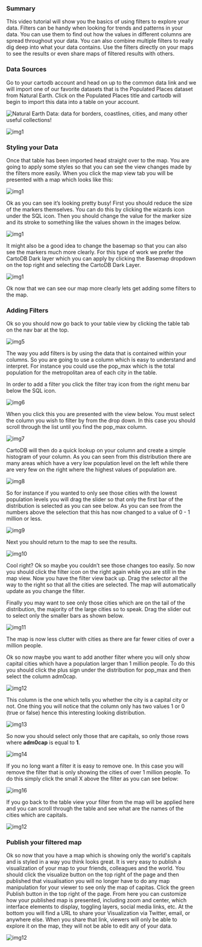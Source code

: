### Summary
This video tutorial will show you the basics of using filters to explore your data. Filters can be handy when looking for trends and patterns in your data. You can use them to find out how the values in different columns are spread throughout your data. You can also combine multiple filters to really dig deep into what your data contains. Use the filters directly on your maps to see the results or even share maps of filtered results with others.

### Data Sources
Go to your cartodb account and head on up to the common data link and we will import one of our favorite datasets that is the Populated Places dataset from Natural Earth. Click on the Populated Places title and cartodb will begin to import this data into a table on your account.

![Natural Earth Data](http://www.naturalearthdata.com/): data for borders, coastlines, cities, and many other useful collections!

![img1](img/1.png)

### Styling your Data
Once that table has been imported head straight over to the map. You are going to apply some styles so that you can see the view changes made by the filters more easily. When you click the map view tab you will be presented with a map which looks like this:

![img1](img/2.png)

Ok as you can see it’s looking pretty busy! First you should reduce the size of the markers themselves. You can do this by clicking the wizards icon under the  SQL icon. Then you should change the value for the marker size and its stroke to something like the values shown in the images below.

![img1](img/3.png)

It might also be a good idea to change the basemap so that you can also see the markers much more clearly. For this type of work we prefer the CartoDB Dark layer which you can apply by clicking the Basemap dropdown on the top right and selecting the CartoDB Dark Layer.

![img1](img/4.png)

Ok now that we can see our map more clearly lets get adding some filters to the map.

### Adding Filters
Ok so you should now go back to your table view by clicking the table tab on the nav bar at the top.

![img5](img/5.png)

The way you add filters is by using the data that is contained within your columns. So you are going to use a column which is easy to understand and interpret. For instance you could use the pop_max which is the total population for the metropolitan area of each city in the table.

In order to add a filter you click the filter tray icon from the right menu bar below the SQL icon.

![img6](img/6.png)

When you click this you are presented with the view below. You must select the column you wish to filter by from the drop down. In this case you should scroll through the list until you find the pop_max column.

![img7](img/7.png)

CartoDB will then do a quick lookup on your column and create a simple histogram of your column. As you can seen from this distribution there are many areas which have a very low population level on the left while there are very few on the right where the highest values of population are. 

![img8](img/8.png)

So for instance if you wanted to only see those cities with the lowest population levels you will drag the slider so that only the first bar of the distribution is selected as you can see below. As you can see from the numbers above the selection that this has now changed to a value of 0 - 1 million or less.

![img9](img/9.png)

Next you should return to the map to see the results.

![img10](img/10.png)

Cool right? Ok so maybe you couldn’t see those changes too easily. So now you should click the filter icon on the right again while you are still in the map view. Now you have the filter view back up. Drag the selector all the way to the right so that all the cities are selected. The map will automatically update as you change the filter.

Finally you may want to see only those cities which are on the tail of the distribution, the majority of the large cities so to speak. Drag the slider out to select only the smaller bars as shown below.

![img11](img/11.png)

The map is now less clutter with cities as there are far fewer cities of over a million people.

Ok so now maybe you want to add another filter where you will only show capital cities which have a population larger than 1 million people. To do this you should click the plus sign under the distribution for pop_max and then select the column adm0cap.

![img12](img/12.png)

This column is the one which tells you whether the city is a capital city or not. One thing you will notice that the column only has two values 1 or 0 (true or false) hence this interesting looking distribution.

![img13](img/13.png)

So now you should select only those that are capitals, so only those rows where **adm0cap** is equal to **1**.

![img14](img/15.png)

If you no long want a filter it is easy to remove one. In this case you will remove the filter that is only showing the cities of over 1 million people. To do this simply click the small X above the filter as you can see below:

![img16](img/16.png)

If you go back to the table view your filter from the map will be applied here and you can scroll through the table and see what are the names of the cities which are capitals.

![img12](img/17.png)

### Publish your filtered map
Ok so now that you have a map which is showing only the world's capitals and is styled in a way you think looks great. It is very easy to publish a visualization of your map to your friends, colleagues and the world. You should click the visualize button on the top right of the page and then published that visualisation you will no longer have to do any map manipulation for your viewer to see only the map of capitas. 
Click the green Publish button in the top right of the page. From here you can customize how your published map is presented, including zoom and center, which interface elements to display, toggling layers, social media links, etc. At the bottom you will find a URL to share your Visualization via Twitter, email, or anywhere else. When you share that link, viewers will only be able to explore it on the map, they will not be able to edit any of your data.

![img12](img/18.png)


